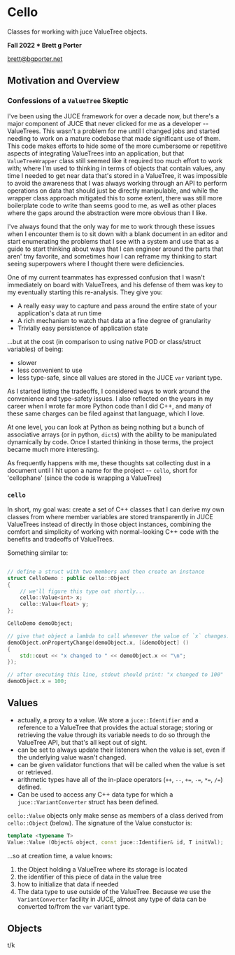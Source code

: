 # Cello

Classes for working with juce ValueTree objects. 

**Fall 2022 * Brett g Porter**

brett@bgporter.net

## Motivation and Overview

### Confessions of a `ValueTree` Skeptic

I've been using the JUCE framework for over a decade now, but there's a major component of JUCE that never clicked for me as a developer -- ValueTrees. This wasn't a problem for me until I changed jobs and started needing to work on a mature codebase that made significant use of them. This code makes efforts to hide some of the more cumbersome or repetitive aspects of integrating ValueTrees into an application, but that `ValueTreeWrapper` class still seemed like it required too much effort to work with; where I'm used to thinking in terms of objects that contain values, any time I needed to get near data that's stored in a ValueTree, it was impossible to avoid the awareness that I was always working through an API to perform operations on data that should just be directly manipulable, and while the wrapper class approach mitigated this to some extent, there was still more boilerplate code to write than seems good to me, as well as other places where the gaps around the abstraction were more obvious than I like. 

I've always found that the only way for me to work through these issues when I encounter them is to sit down with a blank document in an editor and start enumerating the problems that I see with a system and use that as a guide to start thinking about ways that I can engineer around the parts that aren' tmy favorite, and sometimes how I can reframe my thinking to start seeing superpowers where I thought there were deficiencies. 

One of my current teammates has expressed confusion that I wasn't immediately on board with ValueTrees, and his defense of them was key to my eventually starting this re-analysis. They give you: 

- A really easy way to capture and pass around the entire state of your application's data at run time
- A rich mechanism to watch that data at a fine degree of granularity
- Trivially easy persistence of application state

...but at the cost (in comparison to using native POD or class/struct variables) of being:
- slower
- less convenient to use
- less type-safe, since all values are stored in the JUCE `var` variant type. 

As I started listing the tradeoffs, I considered ways to work around the convenience and type-safety issues. I also reflected on the years in my career when I wrote far more Python code than I did C++, and many of these same charges can be filed against that language, which I love. 

At one level, you can look at Python as being nothing but a bunch of associative arrays (or in python, `dict`s) with the ability to be manipulated dynamically by code. Once I started thinking in those terms, the project became much more interesting. 

As frequently happens with me, these thoughts sat collecting dust in a document until I hit upon a name for the project -- `cello`, short for 'cellophane' (since the code is wrapping a ValueTree)

### `cello`

In short, my goal was: create a set of C++ classes that I can derive my own classes from where member variables are stored transparently in JUCE ValueTrees instead of directly in those object instances, combining the comfort and simplicity of working with normal-looking C++ code with the benefits and tradeoffs of ValueTrees. 

Something similar to:

```cpp

// define a struct with two members and then create an instance
struct CelloDemo : public cello::Object 
{
    // we'll figure this type out shortly...
    cello::Value<int> x;
    cello::Value<float> y;
};

CelloDemo demoObject;

// give that object a lambda to call whenever the value of `x` changes. 
demoObject.onPropertyChange(demoObject.x, [&demoObject] () 
{ 
    std::cout << "x changed to " << demoObject.x << "\n"; 
});

// after executing this line, stdout should print: "x changed to 100"
demoObject.x = 100;

```
## Values

- actually, a proxy to a value. We store a `juce::Identifier` and a reference to a ValueTree that provides the actual storage; storing or retrieving the value through its variable needs to do so through the ValueTree API, but that's all kept out of sight. 
- can be set to always update their listeners when the value is set, even if the underlying value wasn't changed. 
- can be given validator functions that will be called when the value is set or retrieved.
- arithmetic types have all of the in-place operators (`++`, `--`, `+=`, `-=`, `*=`, `/=`) defined.
- Can be used to access any C++ data type for which a `juce::VariantConverter` struct has been defined. 

`cello::Value` objects only make sense as members of a class derived from `cello::Object` (below). The signature of the Value constuctor is:

```cpp
template <typename T>
Value::Value (Object& object, const juce::Identifier& id, T initVal);
```

...so at creation time, a value knows:
1. the Object holding a ValueTree where its storage is located
2. the identifier of this piece of data in the value tree
3. how to initialize that data if needed
4. The data type to use outside of the ValueTree. Because we use the `VariantConverter` facility in JUCE, almost any type of data can be converted to/from the `var` variant type. 



## Objects

t/k
